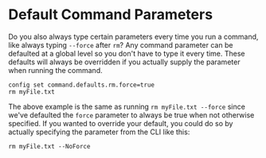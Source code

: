 # Default Command Parameters

Do you also always type certain parameters every time you run a command, like always typing `--force` after `rm`? Any command parameter can be defaulted at a global level so you don't have to type it every time. These defaults will always be overridden if you actually supply the parameter when running the command.

```
config set command.defaults.rm.force=true
rm myFile.txt
```

The above example is the same as running `rm myFile.txt --force` since we've defaulted the `force` parameter to always be true when not otherwise specified. If you wanted to override your default, you could do so by actually specifying the parameter from the CLI like this:

```
rm myFile.txt --NoForce
```
